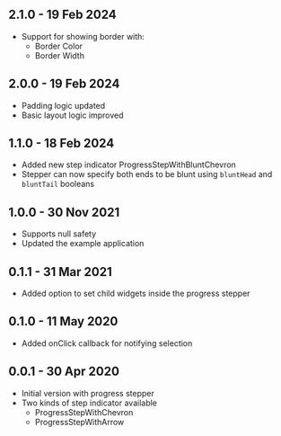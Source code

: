 ## 2.1.0 - 19 Feb 2024

* Support for showing border with:
  * Border Color
  * Border Width

## 2.0.0 - 19 Feb 2024

* Padding logic updated
* Basic layout logic improved

## 1.1.0 - 18 Feb 2024

* Added new step indicator ProgressStepWithBluntChevron
* Stepper can now specify both ends to be blunt using `bluntHead` and `bluntTail` booleans

## 1.0.0 - 30 Nov 2021

* Supports null safety
* Updated the example application

## 0.1.1 - 31 Mar 2021

* Added option to set child widgets inside the progress stepper

## 0.1.0 - 11 May 2020

* Added onClick callback for notifying selection

## 0.0.1 - 30 Apr 2020

* Initial version with progress stepper
* Two kinds of step indicator available
    * ProgressStepWithChevron
    * ProgressStepWithArrow